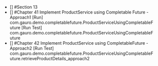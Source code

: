- [] #Section 13
- [] #Chapter 41 Implement ProductService using Completable Future -Approach1
  [Run] com.gauro.demo.completablefuture.ProductServiceUsingCompletableFuture
  [Run Test] com.gauro.demo.completablefuture.ProductServiceUsingCompletableFuture
- [] #Chapter 42 Implement ProductService using CompletableFuture - Approach2
  [Run Test] com.gauro.demo.completablefuture.ProductServiceUsingCompletableFuture.retrieveProductDetails_approach2
  